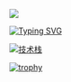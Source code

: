 ![](https://capsule-render.vercel.app/api?type=waving&height=200&color=gradient&text=你好，我是小火龙&fontAlignY=50&fontSize=60)

[![Typing SVG](https://readme-typing-svg.demolab.com?font=Fira+Code&pause=1000&color=7E2DC8&width=435&lines=%E6%88%91%E6%98%AF%E4%B8%80%E4%B8%AA%E7%83%AD%E7%88%B1%E7%A7%91%E6%8A%80%E7%9A%84%E5%BF%AB%E4%B9%90%E9%9D%92%E5%B9%B4;%E6%AC%A2%E8%BF%8E%E6%8E%A2%E7%B4%A2%E6%88%91%E7%9A%84%E4%BB%93%E5%BA%93)](https://git.io/typing-svg)

[![技术栈](https://skillicons.dev/icons?i=cpp,python,markdown,docker,git,github,MATLAB,MySQL,Pycharm,PyTorch,QT,SVG)](https://skillicons.dev)


[![trophy](https://github-profile-trophy.vercel.app/?username=ryo-ma&theme=onedark)](https://github.com/ryo-ma/github-profile-trophy)
